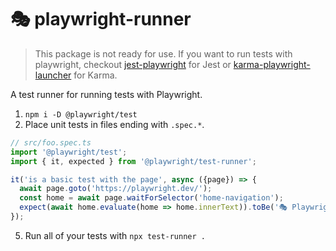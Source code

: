 # 🎭 playwright-runner

> This package is not ready for use. If you want to run tests with playwright, checkout [jest-playwright](https://github.com/mmarkelov/jest-playwright) for Jest or [karma-playwright-launcher](https://github.com/JoelEinbinder/karma-playwright-launcher) for Karma.

A test runner for running tests with Playwright.

1. `npm i -D @playwright/test`
2. Place unit tests in files ending with `.spec.*`.
```js
// src/foo.spec.ts
import '@playwright/test';
import { it, expected } from '@playwright/test-runner';

it('is a basic test with the page', async ({page}) => {
  await page.goto('https://playwright.dev/');
  const home = await page.waitForSelector('home-navigation');
  expect(await home.evaluate(home => home.innerText)).toBe('🎭 Playwright');
});
```
5. Run all of your tests with `npx test-runner .`
